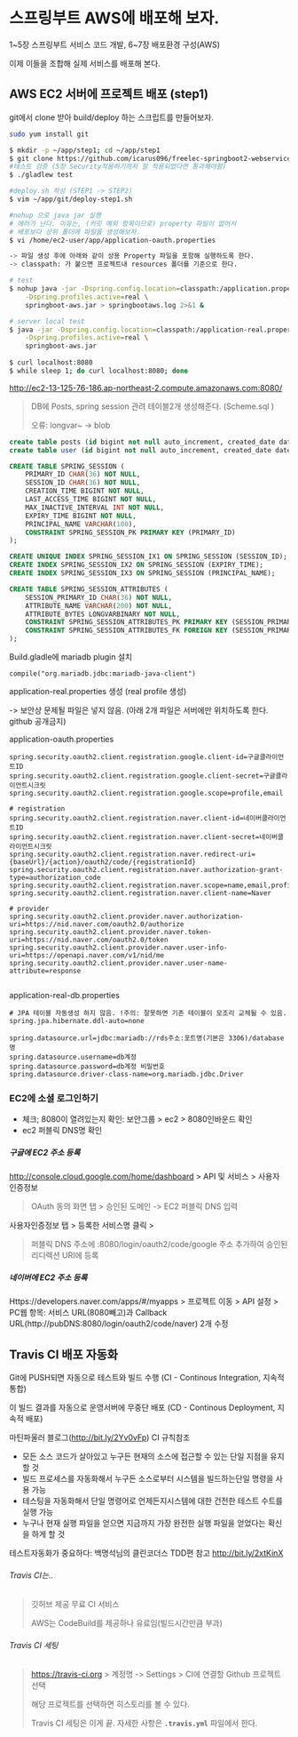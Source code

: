 # 스프링부트 AWS에 배포해 보자. 

1~5장 스프링부트 서비스 코드 개발, 6~7장 배포환경 구성(AWS)

이제 이들을 조합해 실제 서비스를 배포해 본다. 

## AWS EC2 서버에 프로젝트 배포 (step1)

git에서 clone 받아 build/deploy 하는 스크립트를 만들어보자. 

```bash
sudo yum install git

$ mkdir -p ~/app/step1; cd ~/app/step1
$ git clone https://github.com/icarus096/freelec-springboot2-webservice.git
#테스트 검증 (5장 Security적용하기까지 잘 적용되었다면 통과해야함)
$ ./gladlew test 

#deploy.sh 작성 (STEP1 -> STEP2)
$ vim ~/app/git/deploy-step1.sh

#nohup 으로 java jar 실행
# 에러가 난다. 이유는, (커밋 예외 항목이므로) property 파일이 없어서
# 배포보다 상위 폴더에 파일을 생성해보자. 
$ vi /home/ec2-user/app/application-oauth.properties

-> 파일 생성 후에 아래와 같이 상용 Property 파일을 포함해 실행하도록 한다. 
-> classpath: 가 붙으면 프로젝트내 resources 폴더를 기준으로 한다. 

# test
$ nohup java -jar -Dspring.config.location=classpath:/application.properties,classpath:/application-real.properties,/home/ec2-user/app/application-oauth.properties,/home/ec2-user/app/application-real-db.properties \
    -Dspring.profiles.active=real \
    springboot-aws.jar > springbootaws.log 2>&1 &

# server local test
$ java -jar -Dspring.config.location=classpath:/application-real.properties,/home/ec2-user/app/application-oauth.properties,/home/ec2-user/app/application-real-db.properties \
    -Dspring.profiles.active=real \
    springboot-aws.jar
    
$ curl localhost:8080
$ while sleep 1; do curl localhost:8080; done
```

http://ec2-13-125-76-186.ap-northeast-2.compute.amazonaws.com:8080/

> DB에 Posts, spring session 관려 테이블2개 생성해준다. (Scheme.sql )
>
> 오류: longvar~ -> blob

```sql
create table posts (id bigint not null auto_increment, created_date datetime, modified_date datetime, author varchar(255), content TEXT not null, title varchar(500) not null, primary key (id)) engine=InnoDB;
create table user (id bigint not null auto_increment, created_date datetime, modified_date datetime, email varchar(255) not null, name varchar(255) not null, picture varchar(255), role varchar(255) not null, primary key (id)) engine=InnoDB;

CREATE TABLE SPRING_SESSION (
	PRIMARY_ID CHAR(36) NOT NULL,
	SESSION_ID CHAR(36) NOT NULL,
	CREATION_TIME BIGINT NOT NULL,
	LAST_ACCESS_TIME BIGINT NOT NULL,
	MAX_INACTIVE_INTERVAL INT NOT NULL,
	EXPIRY_TIME BIGINT NOT NULL,
	PRINCIPAL_NAME VARCHAR(100),
	CONSTRAINT SPRING_SESSION_PK PRIMARY KEY (PRIMARY_ID)
);

CREATE UNIQUE INDEX SPRING_SESSION_IX1 ON SPRING_SESSION (SESSION_ID);
CREATE INDEX SPRING_SESSION_IX2 ON SPRING_SESSION (EXPIRY_TIME);
CREATE INDEX SPRING_SESSION_IX3 ON SPRING_SESSION (PRINCIPAL_NAME);

CREATE TABLE SPRING_SESSION_ATTRIBUTES (
	SESSION_PRIMARY_ID CHAR(36) NOT NULL,
	ATTRIBUTE_NAME VARCHAR(200) NOT NULL,
	ATTRIBUTE_BYTES LONGVARBINARY NOT NULL,
	CONSTRAINT SPRING_SESSION_ATTRIBUTES_PK PRIMARY KEY (SESSION_PRIMARY_ID, ATTRIBUTE_NAME),
	CONSTRAINT SPRING_SESSION_ATTRIBUTES_FK FOREIGN KEY (SESSION_PRIMARY_ID) REFERENCES SPRING_SESSION(PRIMARY_ID) ON DELETE CASCADE
);

```



Build.gladle에 mariadb plugin 설치

```
compile("org.mariadb.jdbc:mariadb-java-client")
```

application-real.properties 생성 (real profile 생성)

-> 보안상 문제될 파일은 넣지 않음.  (아래 2개 파일은 서버에만 위치하도록 한다. github 공개금지)

application-oauth.properties

```properties
spring.security.oauth2.client.registration.google.client-id=구글클라이언트ID
spring.security.oauth2.client.registration.google.client-secret=구글클라이언트시크릿
spring.security.oauth2.client.registration.google.scope=profile,email

# registration
spring.security.oauth2.client.registration.naver.client-id=네이버클라이언트ID
spring.security.oauth2.client.registration.naver.client-secret=네이버클라이언트시크릿
spring.security.oauth2.client.registration.naver.redirect-uri={baseUrl}/{action}/oauth2/code/{registrationId}
spring.security.oauth2.client.registration.naver.authorization-grant-type=authorization_code
spring.security.oauth2.client.registration.naver.scope=name,email,profile_image
spring.security.oauth2.client.registration.naver.client-name=Naver

# provider
spring.security.oauth2.client.provider.naver.authorization-uri=https://nid.naver.com/oauth2.0/authorize
spring.security.oauth2.client.provider.naver.token-uri=https://nid.naver.com/oauth2.0/token
spring.security.oauth2.client.provider.naver.user-info-uri=https://openapi.naver.com/v1/nid/me
spring.security.oauth2.client.provider.naver.user-name-attribute=response


```

application-real-db.properties

```properties
# JPA 테이블 자동생성 하지 않음. !주의: 잘못하면 기존 테이블이 모조리 교체될 수 있음. 
spring.jpa.hibernate.ddl-auto=none 

spring.datasource.url=jdbc:mariadb://rds주소:포트명(기본은 3306)/database명
spring.datasource.username=db계정
spring.datasource.password=db계정 비밀번호
spring.datasource.driver-class-name=org.mariadb.jdbc.Driver
```



### EC2에 소셜 로그인하기

* 체크; 8080이 열려있는지 확인: 보안그룹 > ec2 > 8080인바운드 확인
* ec2 퍼블릭 DNS명 확인 

##### 구글에 EC2 주소 등록

http://console.cloud.google.com/home/dashboard > API 및 서비스 > 사용자 인증정보

> OAuth 동의 화면 탭 > 승인된 도메인 -> EC2 퍼블릭 DNS 입력

사용자인증정보 탭 > 등록한 서비스명 클릭 > 

> 퍼블릭 DNS 주소에 :8080/login/oauth2/code/google 주소 추가하여 승인된 리디렉션 URI에 등록

##### 네이버에 EC2 주소 등록

Https://developers.naver.com/apps/#/myapps > 프로젝트 이동 > API 설정 > PC웹 항목: 서비스 URL(8080빼고)과 Callback URL(http://pubDNS:8080/login/oauth2/code/naver) 2개 수정



## Travis CI 배포 자동화

Git에 PUSH되면 자동으로 테스트와 빌드 수행 (CI - Continous Integration, 지속적통합)

이 빌드 결과를 자동으로 운영서버에 무중단 배포 (CD - Continous Deployment, 지속적 배포)

마틴파울러 블로그(http://bit.ly/2Yv0vFp) CI 규칙참조

* 모든 소스 코드가 살아있고 누구든 현재의 소스에 접근할 수 있는 단일 지점을 유지할 것
* 빌드 프로세스를 자동화해서 누구든 소스로부터 시스템을 빌드하는단일 명령을 사용 가능
* 테스팅을 자동화해서 단일 명령어로 언제든지시스템에 대한 건전한 테스트 수트를 실행 가능
* 누구나 현재 실행 파일을 얻으면 지금까지 가장 완전한 실행 파일을 얻었다는 확신을 하게 할 것

테스트자동화가 중요하다: 백명석님의 클린코더스 TDD편 참고 http://bit.ly/2xtKinX

###### Travis CI는..

> 깃허브 제공 무료 CI 서비스 
>
> AWS는 CodeBuild를 제공하나 유료임(빌드시간만큼 부과)

###### Travis CI 세팅

> https://travis-ci.org > 계정명 -> Settings > CI에 연결할 Github 프로젝트 선택
>
> 해당 프로젝트를 선택하면 히스토리를 볼 수 있다. 
>
> Travis CI 세팅은 이게 끝. 자세한 사항은 **`.travis.yml`** 파일에서 한다. 

